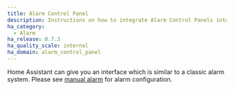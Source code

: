 ```yaml
---
title: Alarm Control Panel
description: Instructions on how to integrate Alarm Control Panels into Home Assistant.
ha_category:
  - Alarm
ha_release: 0.7.3
ha_quality_scale: internal
ha_domain: alarm_control_panel
---
```


Home Assistant can give you an interface which is similar to a classic alarm system.
Please see [manual alarm](/integrations/manual) for alarm configuration. 
